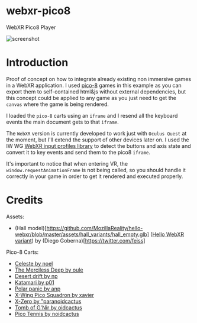 # webxr-pico8
WebXR Pico8 Player

![screenshot](https://raw.githubusercontent.com/fernandojsg/webxr-pico8/master/assets/screenshot.png)

# Introduction
Proof of concept on how to integrate already existing non immersive games in a WebXR application.
I used [pico-8](https://www.lexaloffle.com/pico-8.php) games in this example as you can export them to self-contained html&js without external dependencies, but this concept could be applied to any game as you just need to get the `canvas` where the game is being rendered.

I loaded the `pico-8` carts using an `iframe` and I resend all the keyboard events the main document gets to that `iframe`.

The `WebXR` version is currently developed to work just with `Oculus Quest` at the moment, but I'll extend the support of other devices later on.
I used the IW WG [WebXR input profiles library](https://github.com/immersive-web/webxr-input-profiles) to detect the buttons and axis state and convert it to key events and send them to the pico8 `iframe`.

It's important to notice that when entering VR, the `window.requestAnimationFrame` is not being called, so you should handle it correctly in your game in order to get it rendered and executed properly.

# Credits
Assets:
* (Hall model)[https://github.com/MozillaReality/hello-webxr/blob/master/assets/hall_variants/hall_empty.glb] ([Hello WebXR variant](https://github.com/mozillareality/hello-webxr)) by (Diego Goberna)[https://twitter.com/feiss]

Pico-8 Carts:
* [Celeste by noel](https://www.lexaloffle.com/bbs/?tid=2145)
* [The Merciless Deep  by oule](https://www.lexaloffle.com/bbs/?tid=36914)
* [Desert drift  by np](https://www.lexaloffle.com/bbs/?pid=55232)
* [Katamari  by p01](https://www.lexaloffle.com/bbs/?uid=28958)
* [Polar panic  by anp](https://www.lexaloffle.com/bbs/?tid=36118)
* [X-Wing Pico Squadron by xavier](https://www.lexaloffle.com/bbs/?tid=28996)
* [X-Zero  by  "paranoidcactus](https://www.lexaloffle.com/bbs/?tid=36053)
* [Tomb of G'Nir  by oidcactus](https://www.lexaloffle.com/bbs/?pid=52574)
* [Pico Tennis  by noidcactus](https://www.lexaloffle.com/bbs/?tid=31450)
